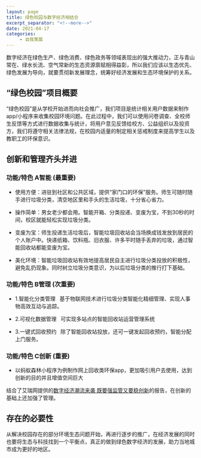 ```yaml
---
layout: page
title: 绿色校园与数字经济相结合
excerpt_separator: "<!--more-->"
date: 2021-04-17
categories:
     - 自我策展
---
```


数字经济在绿色生产、绿色消费、绿色政务等领域表现出的强大推动力，正与青山常在、绿水长流、空气常新的生态资源禀赋相得益彰，所以我们应该以生态优先、绿色发展为导向，就要贯彻新发展理念，统筹好经济发展和生态环境保护的关系。

<!--more-->

## “绿色校园”项目概要

“绿色校园”是从学校开始进而向社会推广，我们项目是统计相关用户数据来制作app/小程序来收集校园环境问题。在此过程中，我们可以使用问卷调查、全校师生反馈等方式进行数据收集与统计，将用户意见反馈给校方、公益组织以及投资方，我们将遵守相关法律法规，在校园内适量的制定相关惩戒制度来提高学生以及教职工的环保意识。

## 创新和管理齐头并进

### 功能/特色 A智能 (最重要)

* 使用方便：进驻到社区和公共区域，提供“家门口的环保”服务。师生可随时随手进行垃圾分类，清空地区里和手头的生活垃圾，十分省心省力。

* 操作简单：男女老少都会用。智能开箱、分类投递、变废为宝，不到30秒的时间，校区就能轻松实现垃圾分类。

* 变废为宝：师生投递生活垃圾后，智能垃圾回收站会当场换成钱发放到居民的个人账户中。快递纸箱、饮料瓶、旧衣服、许多平时随手丢弃的垃圾，通过智能回收站都能变废为宝。

* 美化环境：智能垃圾回收站有效地提高居民自主进行垃圾分类投放的积极性，避免乱扔现象。同时树立垃圾分类意识，为以后垃圾分类的推行打下基础。

###  功能/特色 B管理 (次重要)
* 1.智能化分类管理  基于物联网技术进行垃圾分类智能化精细管理、实现人事物高效互动与追踪。
 
* 2.可视化数据管理  可实现多站点的智能回收站运营管理系统
 
* 3.一键式回收预约  除了智能回收站投放，还可一键发起回收预约，智能分配上门服务。

###  功能/特色 C创新 (重要)
* 以蚂蚁森林小程序为例制作网上回收类环保app，更加吸引用户去使用，达到创新的目的并且增值空间巨大

结合了艾瑞网提供的[数字经济潮流来袭 既要强监管又要稳创新](https://news.iresearch.cn/yx/2021/02/362154.shtml)的报告，在创新的基础上还加强了管理。

## 存在的必要性

从解决校园存在的部分环境生态问题开始，再进行逐步的推广，在经济发展的同时也要将生态与科技找到一个平衡点，真正的做到绿色数字经济的发展，助力当地城市成为更好的地区。

